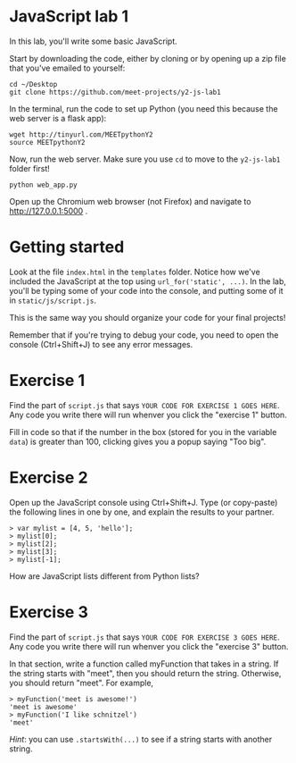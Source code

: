 # JavaScript lab 1

In this lab, you'll write some basic JavaScript.

Start by downloading the code, either by cloning or by opening
up a zip file that you've emailed to yourself:

```
cd ~/Desktop
git clone https://github.com/meet-projects/y2-js-lab1
```

In the terminal, run the code to set up Python (you need this because the web server
is a flask app):

```
wget http://tinyurl.com/MEETpythonY2
source MEETpythonY2
```

Now, run the web server. Make sure you use `cd` to move to the
`y2-js-lab1` folder first!

```
python web_app.py
```

Open up the Chromium web browser (not Firefox) and navigate to
http://127.0.0.1:5000 .

# Getting started

Look at the file `index.html` in the `templates` folder. Notice how we've
included the JavaScript at the top using `url_for('static', ...)`. In the lab,
you'll be typing some of your code into the console, and putting some of it in
`static/js/script.js`.

This is the same way you should organize your code for your final projects!

Remember that if you're trying to debug your code, you need to open the console
(Ctrl+Shift+J) to see any error messages.

# Exercise 1

Find the part of `script.js` that says `YOUR CODE FOR EXERCISE 1 GOES HERE`.
Any code you write there will run whenver you click the "exercise 1" button.

Fill in code so that if the number in the box (stored for you in the variable
`data`) is greater than 100, clicking gives you a popup saying "Too big".


# Exercise 2

Open up the JavaScript console using Ctrl+Shift+J. Type (or copy-paste) the
following lines in one by one, and explain the results to your partner.

    > var mylist = [4, 5, 'hello'];
    > mylist[0];
    > mylist[2];
    > mylist[3];
    > mylist[-1];

How are JavaScript lists different from Python lists?

# Exercise 3

Find the part of `script.js` that says `YOUR CODE FOR EXERCISE 3 GOES HERE`.
Any code you write there will run whenver you click the "exercise 3" button.

In that section, write a function called myFunction that takes in a string.
If the string starts with "meet", then you should return the string. Otherwise,
you should return "meet". For example, 

```
> myFunction('meet is awesome!')
'meet is awesome'
> myFunction('I like schnitzel')
'meet'
```

*Hint*: you can use `.startsWith(...)` to see if a string starts with another
string.
